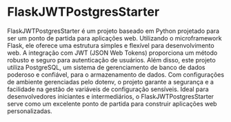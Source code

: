 # FlaskJWTPostgresStarter
 FlaskJWTPostgresStarter é um projeto baseado em Python projetado para ser um ponto de partida para aplicações web. Utilizando o microframework Flask, ele oferece uma estrutura simples e flexível para desenvolvimento web. A integração com JWT (JSON Web Tokens) proporciona um método robusto e seguro para autenticação de usuários. Além disso, este projeto utiliza PostgreSQL, um sistema de gerenciamento de banco de dados poderoso e confiável, para o armazenamento de dados. Com configurações de ambiente gerenciadas pelo dotenv, o projeto garante a segurança e a facilidade na gestão de variáveis de configuração sensíveis. Ideal para desenvolvedores iniciantes e intermediários, o FlaskJWTPostgresStarter serve como um excelente ponto de partida para construir aplicações web personalizadas.
